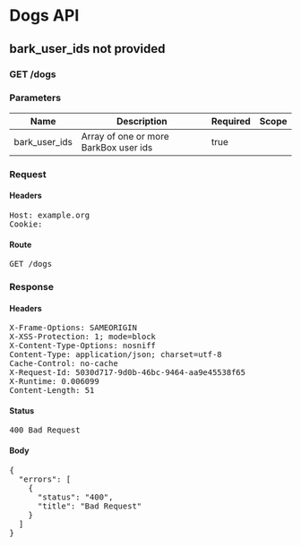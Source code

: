 # Dogs API

## bark_user_ids not provided

### GET /dogs

### Parameters

| Name | Description | Required | Scope |
|------|-------------|----------|-------|
| bark_user_ids | Array of one or more BarkBox user ids | true |  |

### Request

#### Headers

<pre>Host: example.org
Cookie: </pre>

#### Route

<pre>GET /dogs</pre>

### Response

#### Headers

<pre>X-Frame-Options: SAMEORIGIN
X-XSS-Protection: 1; mode=block
X-Content-Type-Options: nosniff
Content-Type: application/json; charset=utf-8
Cache-Control: no-cache
X-Request-Id: 5030d717-9d0b-46bc-9464-aa9e45538f65
X-Runtime: 0.006099
Content-Length: 51</pre>

#### Status

<pre>400 Bad Request</pre>

#### Body

<pre>{
  "errors": [
    {
      "status": "400",
      "title": "Bad Request"
    }
  ]
}</pre>
